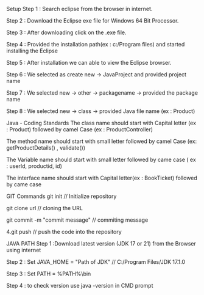 Setup
Step 1 : Search eclipse from the browser in internet.

Step 2 : Download the Eclipse exe file for Windows 64 Bit Processor.

Step 3 : After downloading click on the .exe file.

Step 4 : Provided the installation path(ex : c:/Program files) and started installing the Eclipse

Step 5 : After installation we can able to view the Eclipse browser.

Step 6 : We selected as create new -> JavaProject and provided project name

Step 7 : We selected new -> other -> packagename -> provided the package name

Step 8 : We selected new -> class -> provided Java file name (ex : Product)

Java - Coding Standards
The class name should start with Capital letter (ex : Product) followed by camel Case (ex : ProductController)

The method name should start with small letter followed by camel Case (ex: getProductDetails() , validate())

The Variable name should start with small letter followed by came case ( ex : userId, productid, id)

The interface name should start with Capital letter(ex : BookTicket) followed by came case

GIT Commands
git init // Initialize repository

git clone url // cloning the URL

git commit -m "commit message" // commiting message

4.git push // push the code into the repository

JAVA PATH
Step 1 :Download latest version (JDK 17 or 21) from the Browser using internet

Step 2 : Set JAVA_HOME = "Path of JDK" // C:/Program Files/JDK 17.1.0

Step 3 : Set PATH = %PATH%\bin

Step 4 : to check version use java -version in CMD prompt
